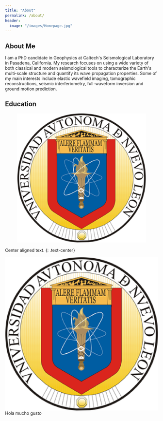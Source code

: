 ```yaml
---
title: "About"
permalink: /about/
header:
  image: "/images/Homepage.jpg"
---
```

## About Me
I am a PhD candidate in Geophysics at Caltech's Seismological Laboratory in Pasadena, California. My research focuses on using a wide variety of both classical and modern seismological tools to characterize the Earth's multi-scale structure and quantify its wave propagation properties. Some of my main interests include elastic wavefield imaging, tomographic reconstructions, seismic interferiometry, full-waveform inversion and ground motion prediction.

## Education
<figure class="half">
    <a href="/images/UANL_LOGO.png"><img src="/images/UANL_LOGO.png"></a>
</figure>

Center aligned text.
{: .text-center}

<img src="/images/UANL_LOGO.png" align="left"> Hola mucho gusto
